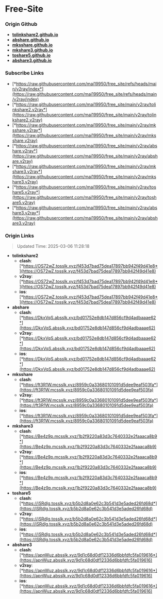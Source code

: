 # Free-Site

### Origin Github

- [**tolinkshare2.github.io**](https://github.com/tolinkshare2/tolinkshare2.github.io)
- [**abshare.github.io**](https://github.com/abshare/abshare.github.io)
- [**mksshare.github.io**](https://github.com/mksshare/mksshare.github.io)
- [**mkshare3.github.io**](https://github.com/mkshare3/mkshare3.github.io)
- [**toshare5.github.io**](https://github.com/toshare5/toshare5.github.io)
- [**abshare3.github.io**](https://github.com/abshare3/abshare3.github.io)

### Subscribe Links

- [*https://raw.githubusercontent.com/mai19950/free_site/refs/heads/main/v2ray/index*](https://raw.githubusercontent.com/mai19950/free_site/refs/heads/main/v2ray/index)
- [*https://raw.githubusercontent.com/mai19950/free_site/main/v2ray/tolinkshare2.v2ray*](https://raw.githubusercontent.com/mai19950/free_site/main/v2ray/tolinkshare2.v2ray)
- [*https://raw.githubusercontent.com/mai19950/free_site/main/v2ray/mksshare.v2ray*](https://raw.githubusercontent.com/mai19950/free_site/main/v2ray/mksshare.v2ray)
- [*https://raw.githubusercontent.com/mai19950/free_site/main/v2ray/abshare.v2ray*](https://raw.githubusercontent.com/mai19950/free_site/main/v2ray/abshare.v2ray)
- [*https://raw.githubusercontent.com/mai19950/free_site/main/v2ray/mkshare3.v2ray*](https://raw.githubusercontent.com/mai19950/free_site/main/v2ray/mkshare3.v2ray)
- [*https://raw.githubusercontent.com/mai19950/free_site/main/v2ray/toshare5.v2ray*](https://raw.githubusercontent.com/mai19950/free_site/main/v2ray/toshare5.v2ray)
- [*https://raw.githubusercontent.com/mai19950/free_site/main/v2ray/abshare3.v2ray*](https://raw.githubusercontent.com/mai19950/free_site/main/v2ray/abshare3.v2ray)

### Origin Links

> Updated Time: 2025-03-06 11:28:18

- **tolinkshare2**
  - **clash**: [*https://OS72wZ.tosslk.xyz/f453d7bad75dea17897bb942f49d41e8*](https://OS72wZ.tosslk.xyz/f453d7bad75dea17897bb942f49d41e8)
  - **v2ray**: [*https://OS72wZ.tosslk.xyz/f453d7bad75dea17897bb942f49d41e8*](https://OS72wZ.tosslk.xyz/f453d7bad75dea17897bb942f49d41e8)
  - **ios**: [*https://OS72wZ.tosslk.xyz/f453d7bad75dea17897bb942f49d41e8*](https://OS72wZ.tosslk.xyz/f453d7bad75dea17897bb942f49d41e8)
- **abshare**
  - **clash**: [*https://DkxVqS.absslk.xyz/bd01752e8db147d856cf9d4adbaaae62*](https://DkxVqS.absslk.xyz/bd01752e8db147d856cf9d4adbaaae62)
  - **v2ray**: [*https://DkxVqS.absslk.xyz/bd01752e8db147d856cf9d4adbaaae62*](https://DkxVqS.absslk.xyz/bd01752e8db147d856cf9d4adbaaae62)
  - **ios**: [*https://DkxVqS.absslk.xyz/bd01752e8db147d856cf9d4adbaaae62*](https://DkxVqS.absslk.xyz/bd01752e8db147d856cf9d4adbaaae62)
- **mksshare**
  - **clash**: [*https://ft3R1W.mcsslk.xyz/8959c0a33680101091d5dee9eaf503fa*](https://ft3R1W.mcsslk.xyz/8959c0a33680101091d5dee9eaf503fa)
  - **v2ray**: [*https://ft3R1W.mcsslk.xyz/8959c0a33680101091d5dee9eaf503fa*](https://ft3R1W.mcsslk.xyz/8959c0a33680101091d5dee9eaf503fa)
  - **ios**: [*https://ft3R1W.mcsslk.xyz/8959c0a33680101091d5dee9eaf503fa*](https://ft3R1W.mcsslk.xyz/8959c0a33680101091d5dee9eaf503fa)
- **mkshare3**
  - **clash**: [*https://Be4z9p.mcsslk.xyz/1b2f9220a83d3c7640332e2faaaca8b9*](https://Be4z9p.mcsslk.xyz/1b2f9220a83d3c7640332e2faaaca8b9)
  - **v2ray**: [*https://Be4z9p.mcsslk.xyz/1b2f9220a83d3c7640332e2faaaca8b9*](https://Be4z9p.mcsslk.xyz/1b2f9220a83d3c7640332e2faaaca8b9)
  - **ios**: [*https://Be4z9p.mcsslk.xyz/1b2f9220a83d3c7640332e2faaaca8b9*](https://Be4z9p.mcsslk.xyz/1b2f9220a83d3c7640332e2faaaca8b9)
- **toshare5**
  - **clash**: [*https://iSRdlg.tosslk.xyz/b5b2d8a0e62c3b541d3e5aded26fd68d*](https://iSRdlg.tosslk.xyz/b5b2d8a0e62c3b541d3e5aded26fd68d)
  - **v2ray**: [*https://iSRdlg.tosslk.xyz/b5b2d8a0e62c3b541d3e5aded26fd68d*](https://iSRdlg.tosslk.xyz/b5b2d8a0e62c3b541d3e5aded26fd68d)
  - **ios**: [*https://iSRdlg.tosslk.xyz/b5b2d8a0e62c3b541d3e5aded26fd68d*](https://iSRdlg.tosslk.xyz/b5b2d8a0e62c3b541d3e5aded26fd68d)
- **abshare3**
  - **clash**: [*https://apnWuz.absslk.xyz/9d1c68d0df12336d6bbfdfc5fa019616*](https://apnWuz.absslk.xyz/9d1c68d0df12336d6bbfdfc5fa019616)
  - **v2ray**: [*https://apnWuz.absslk.xyz/9d1c68d0df12336d6bbfdfc5fa019616*](https://apnWuz.absslk.xyz/9d1c68d0df12336d6bbfdfc5fa019616)
  - **ios**: [*https://apnWuz.absslk.xyz/9d1c68d0df12336d6bbfdfc5fa019616*](https://apnWuz.absslk.xyz/9d1c68d0df12336d6bbfdfc5fa019616)
